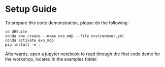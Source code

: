 # Setup Guide

To prepare this code demonstration, please do the following:
```
cd ORSuite
conda env create --name exo_mdp --file environment.yml
conda activate exo_mdp
pip install -e .
```

Afterwards, open a jupyter notebook to read through the first code demo for the workshop, located in the examples folder.

